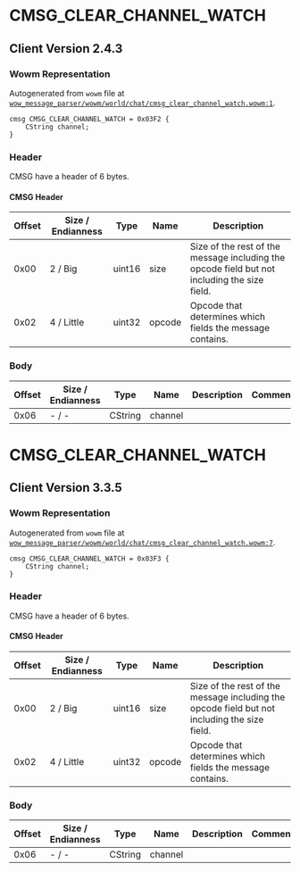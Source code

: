 # CMSG_CLEAR_CHANNEL_WATCH

## Client Version 2.4.3

### Wowm Representation

Autogenerated from `wowm` file at [`wow_message_parser/wowm/world/chat/cmsg_clear_channel_watch.wowm:1`](https://github.com/gtker/wow_messages/tree/main/wow_message_parser/wowm/world/chat/cmsg_clear_channel_watch.wowm#L1).
```rust,ignore
cmsg CMSG_CLEAR_CHANNEL_WATCH = 0x03F2 {
    CString channel;
}
```
### Header

CMSG have a header of 6 bytes.

#### CMSG Header

| Offset | Size / Endianness | Type   | Name   | Description |
| ------ | ----------------- | ------ | ------ | ----------- |
| 0x00   | 2 / Big           | uint16 | size   | Size of the rest of the message including the opcode field but not including the size field.|
| 0x02   | 4 / Little        | uint32 | opcode | Opcode that determines which fields the message contains.|

### Body

| Offset | Size / Endianness | Type | Name | Description | Comment |
| ------ | ----------------- | ---- | ---- | ----------- | ------- |
| 0x06 | - / - | CString | channel |  |  |

# CMSG_CLEAR_CHANNEL_WATCH

## Client Version 3.3.5

### Wowm Representation

Autogenerated from `wowm` file at [`wow_message_parser/wowm/world/chat/cmsg_clear_channel_watch.wowm:7`](https://github.com/gtker/wow_messages/tree/main/wow_message_parser/wowm/world/chat/cmsg_clear_channel_watch.wowm#L7).
```rust,ignore
cmsg CMSG_CLEAR_CHANNEL_WATCH = 0x03F3 {
    CString channel;
}
```
### Header

CMSG have a header of 6 bytes.

#### CMSG Header

| Offset | Size / Endianness | Type   | Name   | Description |
| ------ | ----------------- | ------ | ------ | ----------- |
| 0x00   | 2 / Big           | uint16 | size   | Size of the rest of the message including the opcode field but not including the size field.|
| 0x02   | 4 / Little        | uint32 | opcode | Opcode that determines which fields the message contains.|

### Body

| Offset | Size / Endianness | Type | Name | Description | Comment |
| ------ | ----------------- | ---- | ---- | ----------- | ------- |
| 0x06 | - / - | CString | channel |  |  |

